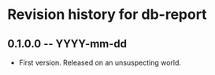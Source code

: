 # Revision history for db-report

## 0.1.0.0 -- YYYY-mm-dd

* First version. Released on an unsuspecting world.
